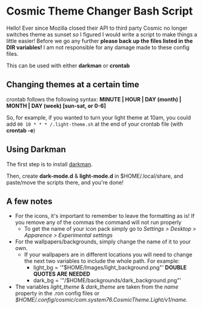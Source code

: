 # Cosmic Theme Changer Bash Script

Hello! Ever since Mozilla closed their API to third party Cosmic no longer switches theme as sunset _so_ I figured I would write a script to make things a little easier! Before we go any further **please back up the files listed in the DIR variables!** I am not responsible for any damage made to these config files.

This can be used with either **darkman** or **crontab**

## Changing themes at a certain time

crontab follows the following syntax: **MINUTE | HOUR | DAY (month) | MONTH | DAY (week) [sun-sat, or 0-6]**

So, for example, if you wanted to turn your light theme at 10am, you could add ```00 10 * * * /.light-theme.sh``` at the end of your crontab file (with **crontab -e**)

## Using Darkman

The first step is to install [darkman](https://gitlab.com/WhyNotHugo/darkman). 

Then, create **dark-mode.d** & **light-mode.d** in $HOME/.local/share, and paste/move the scripts there, and you're done!

## A few notes

- For the icons, it's important to remember to leave the formatting as is! If you remove any of the commas the command will not run properly
    - To get the name of your icon pack simply go to _Settings > Desktop > Apparence > Experimental settings_ 
- For the wallpapers/backgrounds, simply change the name of it to your own.
    - If your wallpapers are in different locations you will need to change the next two variables to include the whole path. For example:
      - light_bg = '"$HOME/Images/light_background.png"' **DOUBLE QUOTES ARE NEEDED**
      - dark_bg = '"/$HOME/backgrounds/dark_background.png"'
- The variables _light_theme_ & _dark_theme_ are taken from the _name_ property in the .ron config files or _$HOME/.config/cosmic/com.system76.CosmicTheme.Light/v1/name_.
